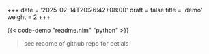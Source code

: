 +++
date = '2025-02-14T20:26:42+08:00'
draft = false
title = 'demo'
weight = 2
+++

{{< code-demo "readme.nim" "python" >}}

> see readme of github repo for detials
